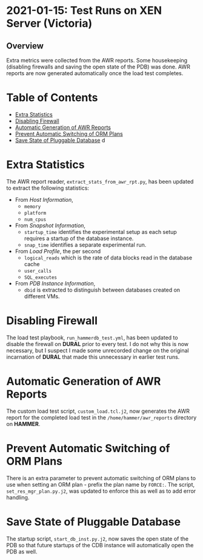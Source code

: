# 2021-01-15: Test Runs on XEN Server (Victoria)

## Overview

Extra metrics were collected from the AWR reports. Some housekeeping (disabling firewalls and saving the open state of the PDB) was done. AWR reports are now generated automatically once the load test completes.

# Table of Contents

* [Extra Statistics](#extra-statistics)
* [Disabling Firewall](#disabling-firewall)
* [Automatic Generation of AWR Reports](#automatic-generation-of-awr-reports)
* [Prevent Automatic Switching of ORM Plans](#prevent-automatic-switching-of-orm-plans)
* [Save State of Pluggable Database](#save-state-of-pluggable-database)
d

# Extra Statistics

The AWR report reader, `extract_stats_from_awr_rpt.py`, has been updated to
extract the following statistics:

- From _Host Information_,
  - `memory`
  - `platform`
  - `num_cpus`
- From _Snapshot Information_,
  - `startup_time` identifies the experimental setup as each setup requires a startup of the database instance.
  - `snap_time` identifies a separate experimental run.
- From _Load Profile_, the per second
  - `logical_reads` which is the rate of data blocks read in the database cache
  - `user_calls`
  - `SQL_executes`
- From _PDB Instance Information_,
  - `dbid` is extracted to distinguish between databases created on different VMs.

# Disabling Firewall

The load test playbook, `run_hammerdb_test.yml`, has been updated to disable the firewall on __DURAL__ prior to every test. I do not why this is now necessary, but I suspect I made some unrecorded change on the original incarnation of __DURAL__ that made this unnecessary in earlier test runs.

# Automatic Generation of AWR Reports

The custom load test script, `custom_load.tcl.j2`, now generates the AWR report for the completed load test in the `/home/hammer/awr_reports` directory on __HAMMER__.

# Prevent Automatic Switching of ORM Plans

There is an extra parameter to prevent automatic switching of ORM plans to use when setting an ORM plan - prefix the plan name by `FORCE:`. The script, `set_res_mgr_plan.py.j2`, was updated to enforce this as well as to add error handling.

# Save State of Pluggable Database

The startup script, `start_db_inst.py.j2`, now saves the open state of the PDB so that future startups of the CDB instance will automatically open the PDB as well.

